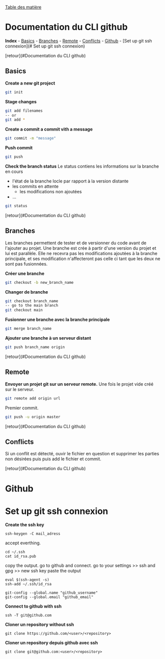 [Table des matière](../table_of_content.md)
# Documentation du CLI github

**Index**
	-	[Basics](#Basics)
	-	[Branches](#Branches)
	-	[Remote](#Remote)
	-	[Conflicts](#Conflicts)
	- [Github](#Github)
	- [Set up git ssh connexion](# Set up git ssh connexion)

[retour](#Documentation du CLI github)
## Basics
**Create a new git project**
```bash
git init
```

**Stage changes**
```bash
git add filenames
-- or
git add *
```

**Create a commit a commit vith a message**
```bash
git commit -m "message"
```

**Push commit**
```bash
git push
```

**Check the branch status**
Le status contiens les informations sur la branche en cours
  - l'état de la branche locle par rapport à la version distante
  - les commits en attente
	- les modifications non ajoutées 
  - ...
```bash
git status
```

[retour](#Documentation du CLI github)
## Branches

Les branches permettent de tester et de versionner du code avant de l'ajouter au projet.
Une branche est crée à partir d'une version du projet et lui est parallèle. 
Elle ne recevra pas les modifications ajoutées à la branche principale, et ses modification n'affecteront pas celle ci tant que les deux ne sont pas fusionnées.

**Créer une branche**

```bash
git checkout -b new_branch_name
```

**Changer de branche**
```bash
git checkout branch_name
-- go to the main branch
git checkout main
```

**Fusionner une branche avec la branche principale**

```bash
git merge branch_name
```

**Ajouter une branche à un serveur distant**
```bash
git push branch_name origin
```
[retour](#Documentation du CLI github)
## Remote
**Envoyer un projet git sur un serveur remote.**
Une fois le projet vide créé sur le serveur.
```bash
git remote add origin url
```
Premier commit.
```bash
git push -u origin master
```

[retour](#Documentation du CLI github)
## Conflicts
Si un conflit est détecté, ouvir le fichier en question et supprimer les parties non désirées puis puis add le fichier et commit.

[retour](#Documentation du CLI github)
# Github

# Set up git ssh connexion

**Create the ssh key**
```
ssh-keygen -C mail_adress
```
accept everthing.

```
cd ~/.ssh
cat id_rsa.pub
```
copy the output.
go to github and connect.
go to your settings >> ssh and gpg  >> new ssh key
paste the output

```
eval $(ssh-agent -s)
ssh-add ~/.ssh/id_rsa

git-config --global.name "github_username"
git-config --global.email "github_email"

```

**Connect to github with ssh**
```
ssh -T git@github.com
```

**Cloner un repository without ssh**
```
git clone https://github.com/<user>/<repository>
```

**Cloner un repository depuis github avec ssh**
```
git clone git@github.com:<user>/<repository>
```

```bash
```
